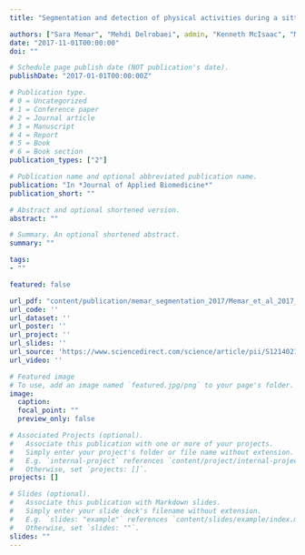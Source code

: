 ```yaml
---
title: "Segmentation and detection of physical activities during a sitting task in Parkinson’s disease participants using multiple inertial sensors"

authors: ["Sara Memar", "Mehdi Delrobaei", admin, "Kenneth McIsaac", "Mandar Jog"]
date: "2017-11-01T00:00:00"
doi: ""

# Schedule page publish date (NOT publication's date).
publishDate: "2017-01-01T00:00:00Z"

# Publication type.
# 0 = Uncategorized
# 1 = Conference paper
# 2 = Journal article
# 3 = Manuscript
# 4 = Report
# 5 = Book
# 6 = Book section
publication_types: ["2"]

# Publication name and optional abbreviated publication name.
publication: "In *Journal of Applied Biomedicine*"
publication_short: ""

# Abstract and optional shortened version.
abstract: ""

# Summary. An optional shortened abstract.
summary: ""

tags:
- ""

featured: false

url_pdf: "content/publication/memar_segmentation_2017/Memar_et_al_2017_Segmentation and detection of physical activities during a sitting task in.pdf"
url_code: ''
url_dataset: ''
url_poster: ''
url_project: ''
url_slides: ''
url_source: 'https://www.sciencedirect.com/science/article/pii/S1214021X17300613'
url_video: ''

# Featured image
# To use, add an image named `featured.jpg/png` to your page's folder. 
image:
  caption: 
  focal_point: ""
  preview_only: false

# Associated Projects (optional).
#   Associate this publication with one or more of your projects.
#   Simply enter your project's folder or file name without extension.
#   E.g. `internal-project` references `content/project/internal-project/index.md`.
#   Otherwise, set `projects: []`.
projects: []

# Slides (optional).
#   Associate this publication with Markdown slides.
#   Simply enter your slide deck's filename without extension.
#   E.g. `slides: "example"` references `content/slides/example/index.md`.
#   Otherwise, set `slides: ""`.
slides: ""
---
```

